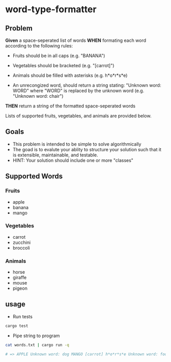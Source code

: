 # word-type-formatter

## Problem

**Given** a space-seperated list of words
**WHEN** formating each word according to the following rules:

- Fruits should be in all caps (e.g. "BANANA")
- Vegetables should be bracketed (e.g. "[carrot]")
- Animals should be filled with asterisks (e.g. h\*o\*r\*s\*e)

- An unrecongized word, should return a string stating: "Unknown word: WORD" where "WORD" is replaced by the unknown word (e.g. "Unknown word: chair")

**THEN** return a string of the formatted space-seperated words

Lists of supported fruits, vegetables, and animals are provided below.


## Goals

- This problem is intended to be simple to solve algorithmically
- The goad is to evalute your ablity to structure your solution such that it is extensible, maintainable, and testable.
- HINT: Your solution should include one or more "classes"

## Supported Words

### Fruits

- apple
- banana
- mango

### Vegetables

- carrot
- zucchini
- broccoli

### Animals

- horse
- giraffe
- mouse
- pigeon


## usage

- Run tests

```sh
cargo test
```

- Pipe string to program

```sh
cat words.txt | cargo run -q

# => APPLE Unknown word: dog MANGO [carrot] h*o*r*s*e Unknown word: foo [broccoli] Unknown word: potato m*o*u*s*e
```
